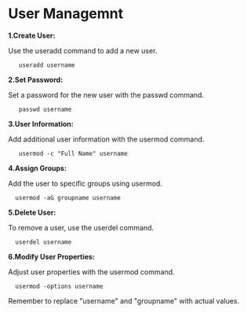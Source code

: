 
# User Managemnt 

**1.Create User:**

   Use the useradd command to add a new user.
   
       useradd username
**2.Set Password:**
   
   Set a password for the new user with the passwd command.
       
       passwd username
**3.User Information:**

   Add additional user information with the usermod command.
       
       usermod -c "Full Name" username
**4.Assign Groups:**
   
   Add the user to specific groups using usermod.
      
      usermod -aG groupname username
**5.Delete User:**
   
   To remove a user, use the userdel command.
      
      userdel username
**6.Modify User Properties:**

   Adjust user properties with the usermod command.
      
      usermod -options username
  Remember to replace "username" and "groupname" with actual values.
